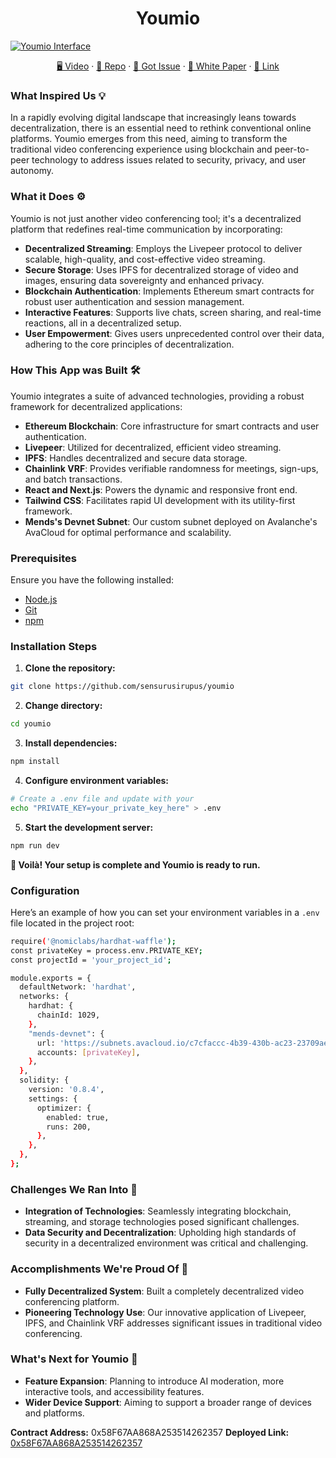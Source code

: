 <p align="center">

</p>

<h1 align="center">Youmio</h1>
<a href='https://postimg.cc/2bKTYMXS' target='_blank'><img src='https://i.postimg.cc/hvSYLqLT/Xnapper-2024-05-13-18-39-32.png' border='0' alt='Youmio Interface'/></a>
<p align="center">
    <a href="https://youtu.be/FwV3H47Wsuk" title="Tutorial Video">🖥️ Video</a>
    ·
    <a href="https://github.com/sensurusirupus/youmio" title="GitHub Repository">📂 Repo</a>
    ·
    <a href="https://github.com/sensurusirupus/youmio/issues" title="🐛 Report Bug / 🎊 Request Feature">🚀 Got Issue</a>
    ·
    <a href="https://docs.google.com/document/d/1zdZxR7siujQR44Uy0TmLsu9wlRbazPjuaxWq82KxRWk/edit?usp=sharing" title="🐛 Report Bug / 🎊 Request Feature">📑 White Paper</a>
    ·
    <a href="https://youmio.netlify.app" title="🐛 Report Bug / 🎊 Request Feature">🔗 Link</a>
    
</p>

### What Inspired Us 💡

In a rapidly evolving digital landscape that increasingly leans towards decentralization, there is an essential need to rethink conventional online platforms. Youmio emerges from this need, aiming to transform the traditional video conferencing experience using blockchain and peer-to-peer technology to address issues related to security, privacy, and user autonomy.

### What it Does ⚙️

Youmio is not just another video conferencing tool; it's a decentralized platform that redefines real-time communication by incorporating:

- **Decentralized Streaming**: Employs the Livepeer protocol to deliver scalable, high-quality, and cost-effective video streaming.
- **Secure Storage**: Uses IPFS for decentralized storage of video and images, ensuring data sovereignty and enhanced privacy.
- **Blockchain Authentication**: Implements Ethereum smart contracts for robust user authentication and session management.
- **Interactive Features**: Supports live chats, screen sharing, and real-time reactions, all in a decentralized setup.
- **User Empowerment**: Gives users unprecedented control over their data, adhering to the core principles of decentralization.

### How This App was Built 🛠️

Youmio integrates a suite of advanced technologies, providing a robust framework for decentralized applications:

- **Ethereum Blockchain**: Core infrastructure for smart contracts and user authentication.
- **Livepeer**: Utilized for decentralized, efficient video streaming.
- **IPFS**: Handles decentralized and secure data storage.
- **Chainlink VRF**: Provides verifiable randomness for meetings, sign-ups, and batch transactions.
- **React and Next.js**: Powers the dynamic and responsive front end.
- **Tailwind CSS**: Facilitates rapid UI development with its utility-first framework.
- **Mends's Devnet Subnet**: Our custom subnet deployed on Avalanche's AvaCloud for optimal performance and scalability.

### Prerequisites

Ensure you have the following installed:

- [Node.js](https://nodejs.org/en/)
- [Git](https://git-scm.com/)
- [npm](https://www.npmjs.com/)

### Installation Steps

1. **Clone the repository:**

```bash
git clone https://github.com/sensurusirupus/youmio
```

2. **Change directory:**

```bash
cd youmio
```

3. **Install dependencies:**

```bash
npm install
```

4. **Configure environment variables:**

```bash
# Create a .env file and update with your
echo "PRIVATE_KEY=your_private_key_here" > .env
```

5. **Start the development server:**

```bash
npm run dev
```

**🎇 Voilà! Your setup is complete and Youmio is ready to run.**

### Configuration

Here’s an example of how you can set your environment variables in a `.env` file located in the project root:

```bash
require('@nomiclabs/hardhat-waffle');
const privateKey = process.env.PRIVATE_KEY;
const projectId = 'your_project_id';

module.exports = {
  defaultNetwork: 'hardhat',
  networks: {
    hardhat: {
      chainId: 1029,
    },
    "mends-devnet": {
      url: 'https://subnets.avacloud.io/c7cfaccc-4b39-430b-ac23-23709ae14359',
      accounts: [privateKey],
    },
  },
  solidity: {
    version: '0.8.4',
    settings: {
      optimizer: {
        enabled: true,
        runs: 200,
      },
    },
  },
};
```

### Challenges We Ran Into 🧗

- **Integration of Technologies**: Seamlessly integrating blockchain, streaming, and storage technologies posed significant challenges.
- **Data Security and Decentralization**: Upholding high standards of security in a decentralized environment was critical and challenging.

### Accomplishments We're Proud Of 💪

- **Fully Decentralized System**: Built a completely decentralized video conferencing platform.
- **Pioneering Technology Use**: Our innovative application of Livepeer, IPFS, and Chainlink VRF addresses significant issues in traditional video conferencing.

### What's Next for Youmio 🔮

- **Feature Expansion**: Planning to introduce AI moderation, more interactive tools, and accessibility features.
- **Wider Device Support**: Aiming to support a broader range of devices and platforms.

**Contract Address:** 0x58F67AA868A253514262357
**Deployed Link:** [0x58F67AA868A253514262357](https://sepolia-blockscout.lisk.com/address/0x58F67AA868A253514262357118aBC74E79363e57)
